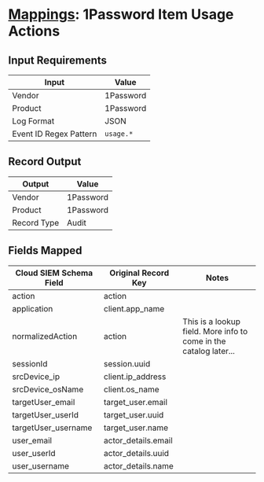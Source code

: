 # [Mappings](README.md): 1Password Item Usage Actions

## Input Requirements

|Input|Value|
|-----|-----|
|Vendor|1Password|
|Product|1Password|
|Log Format|JSON|
|Event ID Regex Pattern|`usage.*`|

## Record Output

|Output|Value|
|------|-----|
|Vendor|1Password|
|Product|1Password|
|Record Type|Audit|

## Fields Mapped

|Cloud SIEM Schema Field|Original Record Key|Notes|
|-----------------------|-------------------|-----|
|action|action||
|application|client.app_name||
|normalizedAction|action|This is a lookup field. More info to come in the catalog later...|
|sessionId|session.uuid||
|srcDevice_ip|client.ip_address||
|srcDevice_osName|client.os_name||
|targetUser_email|target_user.email||
|targetUser_userId|target_user.uuid||
|targetUser_username|target_user.name||
|user_email|actor_details.email||
|user_userId|actor_details.uuid||
|user_username|actor_details.name||


